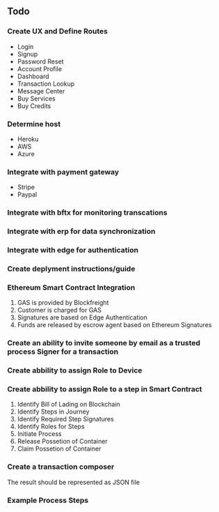 ## Todo
### Create UX and Define Routes
* Login
* Signup
* Password Reset
* Account Profile
* Dashboard
* Transaction Lookup
* Message Center
* Buy Services
* Buy Credits
### Determine host
* Heroku
* AWS
* Azure
### Integrate with payment gateway
* Stripe
* Paypal
### Integrate with bftx for monitoring transcations
### Integrate with erp for data synchronization
### Integrate with edge for authentication
### Create deplyment instructions/guide
### Ethereum Smart Contract Integration
1. GAS is provided by Blockfreight
2. Customer is charged for GAS
3. Signatures are based on Edge Authentication
4. Funds are released by escrow agent based on Ethereum Signatures
### Create an ability to invite someone by email as a trusted process Signer for a transaction
### Create abbility to assign Role to Device
### Create abbility to assign Role to a step in Smart Contract
1. Identify Bill of Lading on Blockchain
2. Identify Steps in Journey
3. Identify Required Step Signatures
4. Identify Roles for Steps
5. Initiate Process
6. Release Possetion of Container
7. Claim Possetion of Container

### Create a transaction composer
The result should be represented as JSON file

### Example Process Steps

